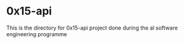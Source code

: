 # 0x15-api

This is the directory for 0x15-api project done during the al software engineering programme
